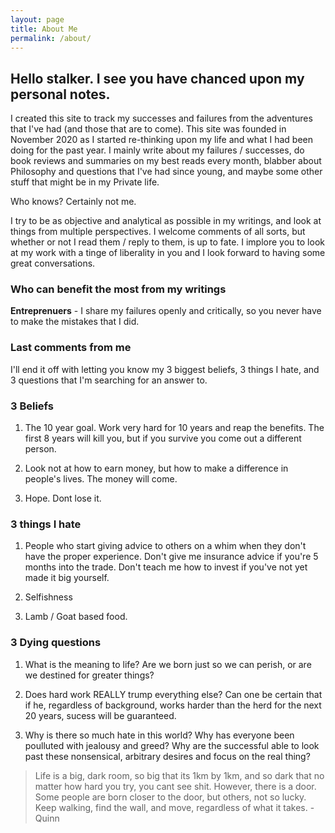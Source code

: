 ```yaml
---
layout: page
title: About Me
permalink: /about/
---
```


## Hello stalker. I see you have chanced upon my personal notes.

I created this site to track my successes and failures from the adventures that I've had (and those that are to come). This site was founded in November 2020 as I started re-thinking upon my life and what I had been doing for the past year. I mainly write about my failures / successes, do book reviews and summaries on my best reads every month, blabber about Philosophy and questions that I've had since young, and maybe some other stuff that might be in my Private life.

Who knows? Certainly not me.

I try to be as objective and analytical as possible in my writings, and look at things from multiple perspectives. I welcome comments of all sorts, but whether or not I read them / reply to them, is up to fate. I implore you to look at my work with a tinge of liberality in you and I look forward to having some great conversations.

### **Who can benefit the most from my writings**
**Entreprenuers** - I share my failures openly and critically, so you never have to make the mistakes that I did.

### **Last comments from me**
I'll end it off with letting you know my 3 biggest beliefs, 3 things I hate, and 3 questions that I'm searching for an answer to.

### **3 Beliefs**
1) The 10 year goal. Work very hard for 10 years and reap the benefits. The first 8 years will kill you, but if you survive you come out a different person.

2) Look not at how to earn money, but how to make a difference in people's lives. The money will come.

3) Hope. Dont lose it.

### **3 things I hate**
1) People who start giving advice to others on a whim when they don't have the proper experience. Don't give me insurance advice if you're 5 months into the trade. Don't teach me how to invest if you've not yet made it big yourself. 

2) Selfishness

3) Lamb / Goat based food.

### **3 Dying questions** 
1) What is the meaning to life? Are we born just so we can perish, or are we destined for greater things?

2) Does hard work REALLY trump everything else? Can one be certain that if he, regardless of background, works harder than the herd for the next 20 years, sucess will be guaranteed.

3) Why is there so much hate in this world? Why has everyone been poulluted with jealousy and greed? Why are the successful able to look past these nonsensical, arbitrary desires and focus on the real thing?

> Life is a big, dark room, so big that its 1km by 1km, and so dark that no matter how hard you try, you cant see shit. However, there is a door. Some people are born closer to the door, but others, not so lucky. Keep walking, find the wall, and move, regardless of what it takes. - Quinn

